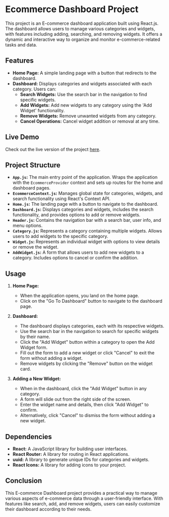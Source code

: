 # Ecommerce Dashboard Project

This project is an E-commerce dashboard application built using React.js. The dashboard allows users to manage various categories and widgets, with features including adding, searching, and removing widgets. It offers a dynamic and interactive way to organize and monitor e-commerce-related tasks and data.

## Features

- **Home Page:** A simple landing page with a button that redirects to the dashboard.
- **Dashboard:** Displays categories and widgets associated with each category. Users can:
  - **Search Widgets:** Use the search bar in the navigation to find specific widgets.
  - **Add Widgets:** Add new widgets to any category using the 'Add Widget' functionality.
  - **Remove Widgets:** Remove unwanted widgets from any category.
  - **Cancel Operations:** Cancel widget addition or removal at any time.


## Live Demo
Check out the live version of the project [here](https://dashboard-three-liard-38.vercel.app/Dashboard).


## Project Structure

- **`App.js`:** The main entry point of the application. Wraps the application with the `EcommerceProvider` context and sets up routes for the home and dashboard pages.
- **`EcommerceContext.js`:** Manages global state for categories, widgets, and search functionality using React's Context API.
- **`Home.js`:** The landing page with a button to navigate to the dashboard.
- **`Dashboard.js`:** Displays categories and widgets, includes the search functionality, and provides options to add or remove widgets.
- **`Header.js`:** Contains the navigation bar with a search bar, user info, and menu options.
- **`Category.js`:** Represents a category containing multiple widgets. Allows users to add widgets to the specific category.
- **`Widget.js`:** Represents an individual widget with options to view details or remove the widget.
- **`AddWidget.js`:** A form that allows users to add new widgets to a category. Includes options to cancel or confirm the addition.

## Usage

1. **Home Page:**
   - When the application opens, you land on the home page.
   - Click on the "Go To Dashboard" button to navigate to the dashboard page.

2. **Dashboard:**
   - The dashboard displays categories, each with its respective widgets.
   - Use the search bar in the navigation to search for specific widgets by their name.
   - Click the "Add Widget" button within a category to open the Add Widget form.
   - Fill out the form to add a new widget or click "Cancel" to exit the form without adding a widget.
   - Remove widgets by clicking the "Remove" button on the widget card.

3. **Adding a New Widget:**
   - When in the dashboard, click the "Add Widget" button in any category.
   - A form will slide out from the right side of the screen.
   - Enter the widget name and details, then click "Add Widget" to confirm.
   - Alternatively, click "Cancel" to dismiss the form without adding a new widget.

## Dependencies

- **React:** A JavaScript library for building user interfaces.
- **React Router:** A library for routing in React applications.
- **uuid:** A library to generate unique IDs for categories and widgets.
- **React Icons:** A library for adding icons to your project.

## Conclusion

This E-commerce Dashboard project provides a practical way to manage various aspects of e-commerce data through a user-friendly interface. With features like search, add, and remove widgets, users can easily customize their dashboard according to their needs.
